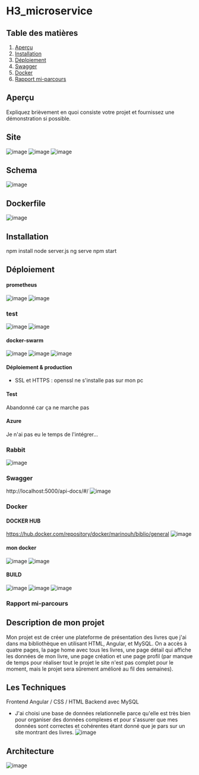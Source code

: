 # H3_microservice

## Table des matières
1. [Aperçu](#aperçu)
2. [Installation](#installation)
3. [Déploiement](#déploiement)
5. [Swagger](#swagger)
6. [Docker](#docker)
7. [Rapport mi-parcours](#rapport-mi-parcours)


## Aperçu
Expliquez brièvement en quoi consiste votre projet et fournissez une démonstration si possible.

## Site
![image](https://github.com/Leadersheepy/H3_microservice/assets/43178189/dd672f6f-c9ee-433a-b75e-e648f85acf0d)
![image](https://github.com/Leadersheepy/H3_microservice/assets/43178189/3b64ba9c-407a-4d2a-8dd9-4e8e7801e7f3)
![image](https://github.com/Leadersheepy/H3_microservice/assets/43178189/afa8dc1b-b1c4-41a6-8151-80a1f7a33172)

## Schema 
![image](https://github.com/Leadersheepy/H3_microservice/assets/43178189/157db7dd-766e-4722-a8a3-d71e869de563)

## Dockerfile 
![image](https://github.com/Leadersheepy/H3_microservice/assets/43178189/457601c1-12ee-423f-93e7-b8a21db18746)


## Installation
npm install
node server.js
ng serve
npm start

## Déploiement

#### prometheus
![image](https://github.com/Leadersheepy/H3_microservice/assets/43178189/73a592d2-b189-404a-a9c3-9bebee783e62)
![image](https://github.com/Leadersheepy/Docker_devoirMK/assets/43178189/8b2f17f6-8a89-4e9c-8a75-2db03d0acbad)

### test
![image](https://github.com/Leadersheepy/Docker_devoirMK/assets/43178189/a63aa49c-3f3d-4d9d-a3c1-cdd60cebdc35)
![image](https://github.com/Leadersheepy/Docker_devoirMK/assets/43178189/ee546f03-c5d8-4979-8c8a-b5fd894673be)


#### docker-swarm 
![image](https://github.com/Leadersheepy/H3_microservice/assets/43178189/b38dcfbb-050e-40dd-9295-7648a32c397a)
![image](https://github.com/Leadersheepy/H3_microservice/assets/43178189/60c89f8e-9c38-454a-8e96-5c6922679470)
![image](https://github.com/Leadersheepy/H3_microservice/assets/43178189/1e0ea508-97b0-4a07-9230-08bcca315d69)

#### Déploiement & production 
- SSL et HTTPS : openssl ne s'installe pas sur mon pc
#### Test
Abandonné car ça ne marche pas 
#### Azure
Je n'ai pas eu le temps de l'intégrer...

### Rabbit
![image](https://github.com/Leadersheepy/H3_microservice/assets/43178189/69dfc11f-e202-469d-b53e-c346869e1459)


### Swagger
http://localhost:5000/api-docs/#/
![image](https://github.com/Leadersheepy/H3_microservice/assets/43178189/a60f6719-ee7a-4424-b552-463a609de91c)


### Docker 
#### DOCKER HUB
https://hub.docker.com/repository/docker/marinouh/biblio/general
![image](https://github.com/Leadersheepy/H3_microservice/assets/43178189/d8044522-bc8a-4839-a6ed-3f3222c21a78)

#### mon docker
![image](https://github.com/Leadersheepy/H3_microservice/assets/43178189/72d2c0c6-8121-4206-856a-b7d01f64c95d)
![image](https://github.com/Leadersheepy/H3_microservice/assets/43178189/a972c1ba-ea38-45f2-8019-b1fc4e9ea2b2)

#### BUILD
![image](https://github.com/Leadersheepy/H3_microservice/assets/43178189/7ad4295e-7d52-468a-b8b5-c9c9c29edf94)
![image](https://github.com/Leadersheepy/H3_microservice/assets/43178189/f71d0177-01e0-4529-a70a-6b734e085c4a)
![image](https://github.com/Leadersheepy/H3_microservice/assets/43178189/02b76d2b-cd2f-4a8e-906a-4e4ac6d64f9f)

### Rapport mi-parcours

## Description de mon projet
Mon projet est de créer une plateforme de présentation des livres que j'ai dans ma bibliothèque en utilisant HTML, Angular, et MySQL. On a accès à quatre pages, la page home avec tous les livres, une page détail qui affiche les données de mon livre, une page création et une page profil (par manque de temps pour réaliser tout le projet le site n'est pas complet pour le moment, mais le projet sera sûrement amélioré au fil des semaines).

## Les Techniques
Frontend Angular / CSS / HTML 
Backend avec MySQL
- J'ai choisi une base de données relationnelle parce qu'elle est très bien pour organiser des données complexes et pour s'assurer que mes données sont correctes et cohérentes étant donné que je pars sur un site montrant des livres.
![image](https://github.com/Leadersheepy/H3_microservice/assets/43178189/eba806d9-94b6-4fb5-983d-52b893a351bb)


## Architecture
![image](https://github.com/Leadersheepy/H3_microservice/assets/43178189/25a4d0aa-b910-4d21-9956-fcd59b7249d0)

